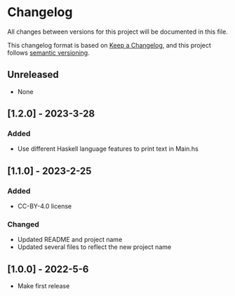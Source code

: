 # Changelog

All changes between versions for this project will be documented in this file.

This changelog format is based on [Keep a Changelog](https://keepachangelog.com/en/1.0.0/), and
this project follows [semantic versioning](https://semver.org/).


## Unreleased

- None


## [1.2.0] - 2023-3-28

### Added

- Use different Haskell language features to print text in Main.hs


## [1.1.0] - 2023-2-25

### Added

- CC-BY-4.0 license

### Changed

- Updated README and project name
- Updated several files to reflect the new project name
 

## [1.0.0] - 2022-5-6

- Make first release

